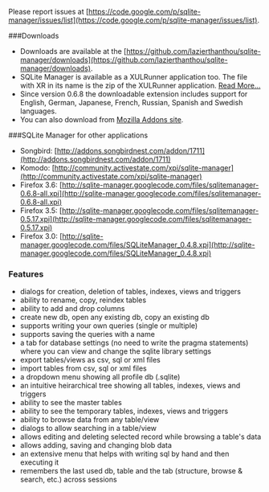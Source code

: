 Please report issues at [https://code.google.com/p/sqlite-manager/issues/list](https://code.google.com/p/sqlite-manager/issues/list).

###Downloads

- Downloads are available at the [https://github.com/lazierthanthou/sqlite-manager/downloads](https://github.com/lazierthanthou/sqlite-manager/downloads).
- SQLite Manager is available as a XULRunner application too. The file with XR in its name is the zip of the XULRunner application. [Read More...](https://code.google.com/p/sqlite-manager/wiki/XulrunnerApplication)
- Since version 0.6.8 the downloadable extension includes support for English, German, Japanese, French, Russian, Spanish and Swedish languages.
- You can also download from [Mozilla Addons site](https://addons.mozilla.org/addon/sqlite-manager).

###SQLite Manager for other applications

- Songbird: [http://addons.songbirdnest.com/addon/1711](http://addons.songbirdnest.com/addon/1711)
- Komodo: [http://community.activestate.com/xpi/sqlite-manager](http://community.activestate.com/xpi/sqlite-manager)
- Firefox 3.6: [http://sqlite-manager.googlecode.com/files/sqlitemanager-0.6.8-all.xpi](http://sqlite-manager.googlecode.com/files/sqlitemanager-0.6.8-all.xpi)
- Firefox 3.5: [http://sqlite-manager.googlecode.com/files/sqlitemanager-0.5.17.xpi](http://sqlite-manager.googlecode.com/files/sqlitemanager-0.5.17.xpi)
- Firefox 3.0: [http://sqlite-manager.googlecode.com/files/SQLiteManager_0.4.8.xpi](http://sqlite-manager.googlecode.com/files/SQLiteManager_0.4.8.xpi)

### Features

- dialogs for creation, deletion of tables, indexes, views and triggers
- ability to rename, copy, reindex tables
- ability to add and drop columns
- create new db, open any existing db, copy an existing db
- supports writing your own queries (single or multiple)
- supports saving the queries with a name
- a tab for database settings (no need to write the pragma statements) where you can view and change the sqlite library settings
- export tables/views as csv, sql or xml files
- import tables from csv, sql or xml files
- a dropdown menu showing all profile db (.sqlite)
- an intuitive heirarchical tree showing all tables, indexes, views and triggers
- ability to see the master tables
- ability to see the temporary tables, indexes, views and triggers
- ability to browse data from any table/view
- dialogs to allow searching in a table/view
- allows editing and deleting selected record while browsing a table's data
- allows adding, saving and changing blob data
- an extensive menu that helps with writing sql by hand and then executing it
- remembers the last used db, table and the tab (structure, browse & search, etc.) across sessions
